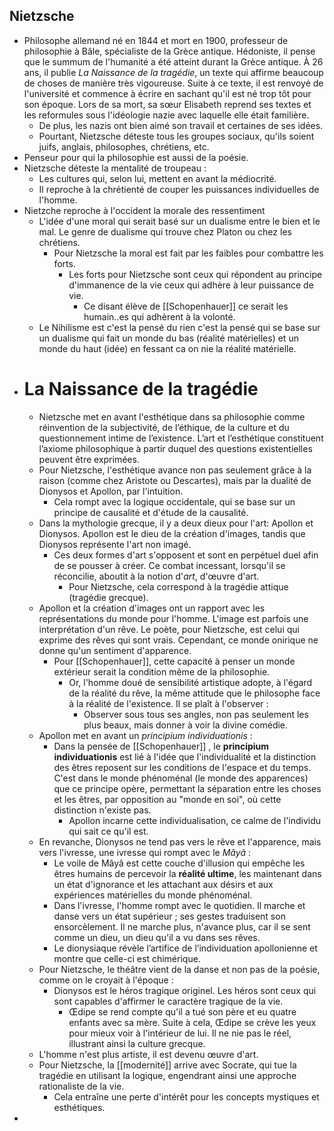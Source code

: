 ## Nietzsche
- Philosophe allemand né en 1844 et mort en 1900, professeur de philosophie à Bâle, spécialiste de la Grèce antique. Hédoniste, il pense que le summum de l'humanité a été atteint durant la Grèce antique. À 26 ans, il publie *La Naissance de la tragédie*, un texte qui affirme beaucoup de choses de manière très vigoureuse. Suite à ce texte, il est renvoyé de l'université et commence à écrire en sachant qu'il est né trop tôt pour son époque. Lors de sa mort, sa sœur Elisabeth reprend ses textes et les reformules sous l'idéologie nazie avec laquelle elle était familière.
	- De plus, les nazis ont bien aimé son travail et certaines de ses idées.
	- Pourtant, Nietzsche déteste tous les groupes sociaux, qu'ils soient juifs, anglais, philosophes, chrétiens, etc.
- Penseur pour qui la philosophie est aussi de la poésie.
- Nietzsche déteste la mentalité de troupeau :
	- Les cultures qui, selon lui, mettent en avant la médiocrité.
	- Il reproche à la chrétienté de couper les puissances individuelles de l'homme.
- Nietzche reproche à l'occident la morale des ressentiment
	- L'idée d'une moral qui serait basé sur un dualisme entre le bien et le mal. Le genre de dualisme qui trouve chez Platon ou chez les chrétiens.
		- Pour Nietzsche la moral est fait par les faibles pour combattre les forts.
			- Les forts pour Nietzsche sont ceux qui répondent au principe d'immanence de la vie ceux qui adhère à leur puissance de vie.
				- Ce disant élève de [[Schopenhauer]] ce serait les humain..es qui adhèrent à la volonté.
	- Le Nihilisme est c'est la pensé du rien c'est la pensé qui se base sur un dualisme qui fait un monde du bas (réalité matérielles) et un monde du haut (idée) en fessant ca on nie la réalité matérielle.
- # La Naissance de la tragédie
	- Nietzsche met en avant l'esthétique dans sa philosophie comme réinvention de la subjectivité, de l’éthique, de la culture et du questionnement intime de l’existence. L’art et l’esthétique constituent l’axiome philosophique à partir duquel des questions existentielles peuvent être exprimées.
	- Pour Nietzsche, l'esthétique avance non pas seulement grâce à la raison (comme chez Aristote ou Descartes), mais par la dualité de Dionysos et Apollon, par l'intuition.
		- Cela rompt avec la logique occidentale, qui se base sur un principe de causalité et d'étude de la causalité.
	- Dans la mythologie grecque, il y a deux dieux pour l'art: Apollon et Dionysos. Apollon est le dieu de la création d'images, tandis que Dionysos représente l'art non imagé.
		- Ces deux formes d'art s'opposent et sont en perpétuel duel afin de se pousser à créer. Ce combat incessant, lorsqu'il se réconcilie, aboutit à la notion d'*art*, d'œuvre d'art.
			- Pour Nietzsche, cela correspond à la tragédie attique (tragédie grecque).
	- Apollon et la création d'images ont un rapport avec les représentations du monde pour l'homme. L'image est parfois une interprétation d'un rêve. Le poète, pour Nietzsche, est celui qui exprime des rêves qui sont vrais. Cependant, ce monde onirique ne donne qu'un sentiment d'apparence.
		- Pour [[Schopenhauer]], cette capacité à penser un monde extérieur serait la condition même de la philosophie.
			- Or, l'homme doué de sensibilité artistique adopte, à l'égard de la réalité du rêve, la même attitude que le philosophe face à la réalité de l'existence. Il se plaît à l'observer :
				- Observer sous tous ses angles, non pas seulement les plus beaux, mais donner à voir la divine comédie.
	- Apollon met en avant un *principium individuationis* :
		- Dans la pensée de [[Schopenhauer]] , le **principium individuationis** est lié à l'idée que l'individualité et la distinction des êtres reposent sur les conditions de l'espace et du temps. C'est dans le monde phénoménal (le monde des apparences) que ce principe opère, permettant la séparation entre les choses et les êtres, par opposition au "monde en soi", où cette distinction n'existe pas.
			- Apollon incarne cette individualisation, ce calme de l'individu qui sait ce qu'il est.
	- En revanche, Dionysos ne tend pas vers le rêve et l'apparence, mais vers l'ivresse, une ivresse qui rompt avec le *Mâyâ* :
		- Le voile de Mâyâ est cette couche d'illusion qui empêche les êtres humains de percevoir la **réalité ultime**, les maintenant dans un état d'ignorance et les attachant aux désirs et aux expériences matérielles du monde phénoménal.
		- Dans l'ivresse, l'homme rompt avec le quotidien. Il marche et danse vers un état supérieur ; ses gestes traduisent son ensorcèlement. Il ne marche plus, n'avance plus, car il se sent comme un dieu, un dieu qu'il a vu dans ses rêves.
		- Le dionysiaque révèle l’artifice de l’individuation apollonienne et montre que celle-ci est chimérique.
	- Pour Nietzsche, le théâtre vient de la danse et non pas de la poésie, comme on le croyait à l'époque :
		- Dionysos est le héros tragique originel. Les héros sont ceux qui sont capables d'affirmer le caractère tragique de la vie.
			- Œdipe se rend compte qu'il a tué son père et eu quatre enfants avec sa mère. Suite à cela, Œdipe se crève les yeux pour mieux voir à l'intérieur de lui. Il ne nie pas le réel, illustrant ainsi la culture grecque.
	- L'homme n'est plus artiste, il est devenu œuvre d'art.
	- Pour Nietzsche, la [[modernité]] arrive avec Socrate, qui tue la tragédie en utilisant la logique, engendrant ainsi une approche rationaliste de la vie.
		- Cela entraîne une perte d'intérêt pour les concepts mystiques et esthétiques.
-